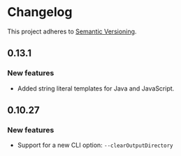 # Changelog

This project adheres to [Semantic Versioning](http://semver.org/spec/v2.0.0.html).

## 0.13.1

### New features

- Added string literal templates for Java and JavaScript.

## 0.10.27

### New features

- Support for a new CLI option: `--clearOutputDirectory`
